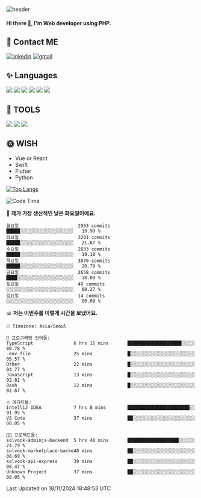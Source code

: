 ![header](https://capsule-render.vercel.app/api?type=waving&color=auto&height=300&section=header&text=Elin&fontSize=90&animation=twinkling)

#### Hi there 👋, I'm <b>Web developer</b> using PHP. ####

<!--
- 🔭 I’m currently working on Uniwill
- 🌱 I’m currently learning Vue or React or Python.
-->

<!---#### I am PHP developer --->

## 💌 Contact ME ###
[<img src='https://img.shields.io/badge/-EunjiKo-%230A66C2?style=flat-square&logo=LinkedIn&logoColor=white' alt='linkedin'>](https://www.linkedin.com/in/https://www.linkedin.com/in/eunji-ko-00a907164//)  [<img src='https://img.shields.io/badge/-einee214%40gmail.com-%23EA4335?style=flat-square&logo=Gmail&logoColor=white' alt='gmail'>](einee214@gmail.com)  


## ✨ Languages
<img src='https://img.shields.io/badge/-PHP-%23777BB4?style=for-the-badge&logo=PHP&logoColor=white'> <img src='https://img.shields.io/badge/-Laravel-%23FF2D20?style=for-the-badge&logo=Laravel&logoColor=white'> <img src='https://img.shields.io/badge/Jquery-%230769AD?style=for-the-badge&logo=Jquery&logoColor=white'> <img src='https://img.shields.io/badge/CSS3-%231572B6?style=for-the-badge&logo=CSS3&logoColor=white'> <img src='https://img.shields.io/badge/Bootstrap-%237952B3?style=for-the-badge&logo=Bootstrap&logoColor=white' > <img src='https://img.shields.io/badge/MySQL-%234479A1?style=for-the-badge&logo=MySQL&logoColor=white' >

## 🌷 TOOLS
<img src='https://img.shields.io/badge/PHPSTORM-%23000000?style=for-the-badge&logo=PhpStorm&logoColor=white' > <img src='https://img.shields.io/badge/GitLab-%23FCA121?style=for-the-badge&logo=GitLab&logoColor=white' > <img src='https://img.shields.io/badge/GitHub-%23181717?style=for-the-badge&logo=GitHub&logoColor=white'>


## 🌞 WISH
- Vue or React
- Swift
- Flutter
- Python


[![Top Langs](https://github-readme-stats.vercel.app/api/top-langs/?username=ein214&layout=compact)](https://github.com/anuraghazra/github-readme-stats)

<!--START_SECTION:waka-->
![Code Time](http://img.shields.io/badge/Code%20Time-3%2C900%20hrs%2039%20mins-blue)

📅 **제가 가장 생산적인 날은 화요일이에요.** 

```text
월요일                      2953 commits        █████░░░░░░░░░░░░░░░░░░░░   19.99 % 
화요일                      3201 commits        █████░░░░░░░░░░░░░░░░░░░░   21.67 % 
수요일                      2833 commits        █████░░░░░░░░░░░░░░░░░░░░   19.18 % 
목요일                      3070 commits        █████░░░░░░░░░░░░░░░░░░░░   20.79 % 
금요일                      2658 commits        ████░░░░░░░░░░░░░░░░░░░░░   18.00 % 
토요일                      40 commits          ░░░░░░░░░░░░░░░░░░░░░░░░░   00.27 % 
일요일                      14 commits          ░░░░░░░░░░░░░░░░░░░░░░░░░   00.09 % 
```


📊 **저는 이번주를 이렇게 시간을 보냈어요.** 

```text
🕑︎ Timezone: Asia/Seoul

💬 프로그래밍 언어들: 
TypeScript               6 hrs 16 mins       ████████████████████░░░░░   80.78 % 
.env file                25 mins             █░░░░░░░░░░░░░░░░░░░░░░░░   05.57 % 
Other                    22 mins             █░░░░░░░░░░░░░░░░░░░░░░░░   04.77 % 
JavaScript               13 mins             █░░░░░░░░░░░░░░░░░░░░░░░░   02.82 % 
Bash                     12 mins             █░░░░░░░░░░░░░░░░░░░░░░░░   02.67 % 

🔥 에디터들: 
IntelliJ IDEA            7 hrs 8 mins        ███████████████████████░░   91.95 % 
VS Code                  37 mins             ██░░░░░░░░░░░░░░░░░░░░░░░   08.05 % 

🐱‍💻 프로젝트들: 
solvook-adminjs-backend  5 hrs 48 mins       ███████████████████░░░░░░   74.79 % 
solvook-marketplace-backe40 mins             ██░░░░░░░░░░░░░░░░░░░░░░░   08.69 % 
solvook-api-express      39 mins             ██░░░░░░░░░░░░░░░░░░░░░░░   08.47 % 
Unknown Project          37 mins             ██░░░░░░░░░░░░░░░░░░░░░░░   08.05 % 
```


 Last Updated on 18/11/2024 18:48:53 UTC
<!--END_SECTION:waka-->

<!---![GitHub stats](https://github-readme-stats.vercel.app/api?username=ein214&show_icons=true&theme=dracula)  --->



